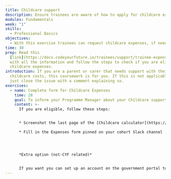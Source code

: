 ```yaml
---
title: Childcare support
description: Ensure trainees are aware of how to apply for childcare expenses.
modules: Fundamentals
week: "1"
skills:
  - Professional Basics
objectives:
  - With this exercise trainees can request childcare expenses, if needed
time: 30
prep: Read this
  [link](https://docs.codeyourfuture.io/trainees/support/trainee-expenses#childcare)
  with all the information and follow the steps to check if you are eligible for
  childcare expenses.
introduction: If you are a parent or carer that needs support with their
  childcare costs, this coursework is for you. If this is not applicable to you,
  just close the issue with a comment explaining so.
exercises:
  - name: Complete form for Childcare Expenses
    time: 28
    goal: To inform your Programme Manager about your Childcare support need
    content: >-
      If you are eligible, follow these steps:


      * Screenshot the last page of the [Childcare calculator](https://www.gov.uk/childcare-calculator)

      * Fill in the Expenses form pinned on your cohort Slack channel




      *E﻿xtra option (not-CYF related)*


      If you want you can set up an account on the government portal to access extra childcare support.
---
```

